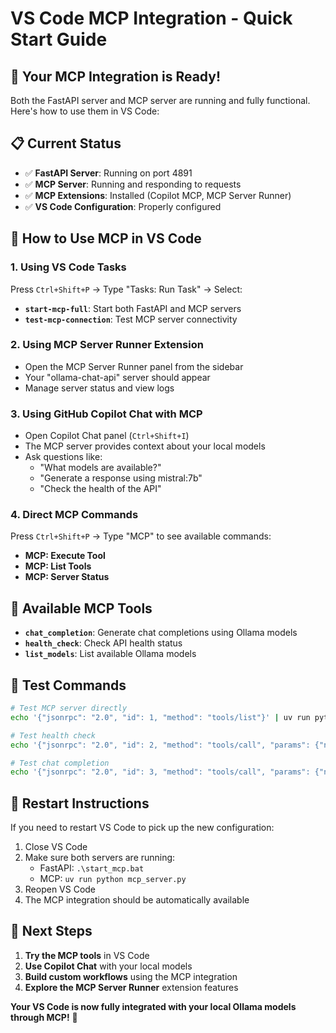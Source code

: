 # VS Code MCP Integration - Quick Start Guide

## 🎉 Your MCP Integration is Ready!

Both the FastAPI server and MCP server are running and fully functional. Here's how to use them in VS Code:

## 📋 Current Status
- ✅ **FastAPI Server**: Running on port 4891
- ✅ **MCP Server**: Running and responding to requests
- ✅ **MCP Extensions**: Installed (Copilot MCP, MCP Server Runner)
- ✅ **VS Code Configuration**: Properly configured

## 🚀 How to Use MCP in VS Code

### 1. **Using VS Code Tasks**
Press `Ctrl+Shift+P` → Type "Tasks: Run Task" → Select:
- **`start-mcp-full`**: Start both FastAPI and MCP servers
- **`test-mcp-connection`**: Test MCP server connectivity

### 2. **Using MCP Server Runner Extension**
- Open the MCP Server Runner panel from the sidebar
- Your "ollama-chat-api" server should appear
- Manage server status and view logs

### 3. **Using GitHub Copilot Chat with MCP**
- Open Copilot Chat panel (`Ctrl+Shift+I`)
- The MCP server provides context about your local models
- Ask questions like:
  - "What models are available?"
  - "Generate a response using mistral:7b"
  - "Check the health of the API"

### 4. **Direct MCP Commands**
Press `Ctrl+Shift+P` → Type "MCP" to see available commands:
- **MCP: Execute Tool**
- **MCP: List Tools**
- **MCP: Server Status**

## 🔧 Available MCP Tools
- **`chat_completion`**: Generate chat completions using Ollama models
- **`health_check`**: Check API health status
- **`list_models`**: List available Ollama models

## 🧪 Test Commands
```bash
# Test MCP server directly
echo '{"jsonrpc": "2.0", "id": 1, "method": "tools/list"}' | uv run python mcp_server.py

# Test health check
echo '{"jsonrpc": "2.0", "id": 2, "method": "tools/call", "params": {"name": "health_check", "arguments": {}}}' | uv run python mcp_server.py

# Test chat completion
echo '{"jsonrpc": "2.0", "id": 3, "method": "tools/call", "params": {"name": "chat_completion", "arguments": {"model": "mistral:7b", "messages": [{"role": "user", "content": "Hello!"}]}}}' | uv run python mcp_server.py
```

## 🔄 Restart Instructions
If you need to restart VS Code to pick up the new configuration:
1. Close VS Code
2. Make sure both servers are running:
   - FastAPI: `.\start_mcp.bat`
   - MCP: `uv run python mcp_server.py`
3. Reopen VS Code
4. The MCP integration should be automatically available

## 🎯 Next Steps
1. **Try the MCP tools** in VS Code
2. **Use Copilot Chat** with your local models
3. **Build custom workflows** using the MCP integration
4. **Explore the MCP Server Runner** extension features

**Your VS Code is now fully integrated with your local Ollama models through MCP!** 🚀
